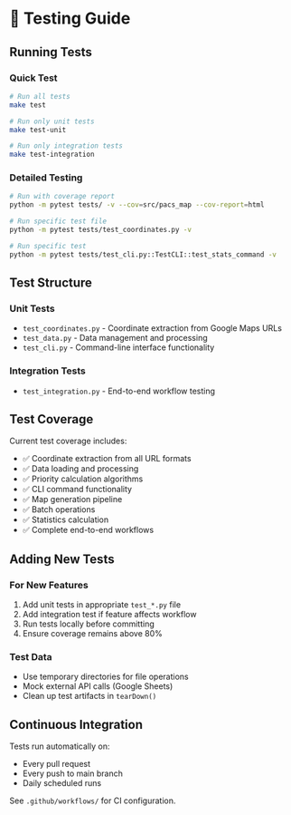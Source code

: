 # 🧪 Testing Guide

## Running Tests

### Quick Test
```bash
# Run all tests
make test

# Run only unit tests
make test-unit

# Run only integration tests  
make test-integration
```

### Detailed Testing
```bash
# Run with coverage report
python -m pytest tests/ -v --cov=src/pacs_map --cov-report=html

# Run specific test file
python -m pytest tests/test_coordinates.py -v

# Run specific test
python -m pytest tests/test_cli.py::TestCLI::test_stats_command -v
```

## Test Structure

### Unit Tests
- `test_coordinates.py` - Coordinate extraction from Google Maps URLs
- `test_data.py` - Data management and processing
- `test_cli.py` - Command-line interface functionality

### Integration Tests
- `test_integration.py` - End-to-end workflow testing

## Test Coverage

Current test coverage includes:
- ✅ Coordinate extraction from all URL formats
- ✅ Data loading and processing
- ✅ Priority calculation algorithms
- ✅ CLI command functionality
- ✅ Map generation pipeline
- ✅ Batch operations
- ✅ Statistics calculation
- ✅ Complete end-to-end workflows

## Adding New Tests

### For New Features
1. Add unit tests in appropriate `test_*.py` file
2. Add integration test if feature affects workflow
3. Run tests locally before committing
4. Ensure coverage remains above 80%

### Test Data
- Use temporary directories for file operations
- Mock external API calls (Google Sheets)
- Clean up test artifacts in `tearDown()`

## Continuous Integration

Tests run automatically on:
- Every pull request
- Every push to main branch
- Daily scheduled runs

See `.github/workflows/` for CI configuration.